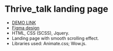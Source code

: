 # Thrive_talk landing page
- [DEMO LINK](https://maximzhuravlov.github.io/ThriveTalk/)
- [Figma design](https://www.figma.com/file/aHd2rHMrnzDXhowLuIQjIyVQ/ThriveTalk-Landing-Page?node-id=0%3A1)
- HTML, CSS (SCSS), Jquery.
- Landing page with smooth scrolling effect.
- Libraries used: Animate.css; Wow.js.
